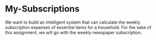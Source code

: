 # My-Subscriptions
We want to build an intelligent system that can calculate the weekly subscription expenses of essential items for a household. For the sake of this assignment, we will go with the weekly newspaper subscription.
